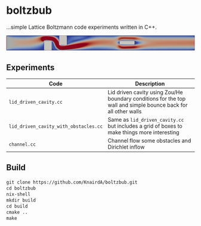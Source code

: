 # boltzbub

…simple Lattice Boltzmann code experiments written in C++.

![channel flow visualized using ParaView](screenshot/channel_flow.png)

## Experiments

| Code                                  | Description                                                                                                    |
| -                                     | -                                                                                                              |
| `lid_driven_cavity.cc`                | Lid driven cavity using Zou/He boundary conditions for the top wall and simple bounce back for all other walls |
| `lid_driven_cavity_with_obstacles.cc` | Same as `lid_driven_cavity.cc` but includes a grid of boxes to make things more interesting                    |
| `channel.cc`                          | Channel flow some obstacles and Dirichlet inflow                                                               |

## Build

	git clone https://github.com/KnairdA/boltzbub.git
	cd boltzbub
	nix-shell
	mkdir build
	cd build
	cmake ..
	make
